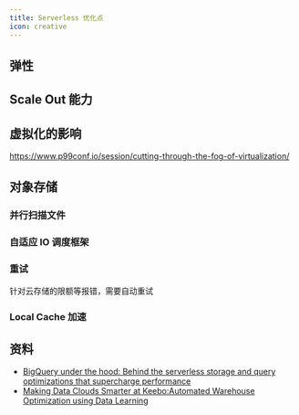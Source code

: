 ```yaml
---
title: Serverless 优化点
icon: creative
---
```


## 弹性

## Scale Out 能力

## 虚拟化的影响

<https://www.p99conf.io/session/cutting-through-the-fog-of-virtualization/>

## 对象存储

### 并行扫描文件

### 自适应 IO 调度框架

### 重试

针对云存储的限额等报错，需要自动重试

### Local Cache 加速


## 资料

- [BigQuery under the hood: Behind the serverless storage and query optimizations that supercharge performance](https://cloud.google.com/blog/products/data-analytics/inside-bigquerys-serverless-optimizations)
- [Making Data Clouds Smarter at Keebo:Automated Warehouse Optimization using Data Learning](https://dl.acm.org/doi/pdf/10.1145/3555041.3589681)
